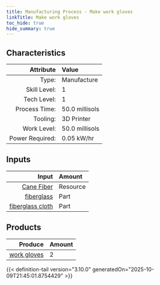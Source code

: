 ```yaml
---
title: Manufacturing Process - Make work gloves
linkTitle: Make work gloves
toc_hide: true
hide_summary: true
---
```

<!-- This is generated by the MarsSim HelpGenertor, do not edit. -->


## Characteristics

| Attribute      | Value |
|--------:|:------|
|Type:|Manufacture|
|Skill Level:|1|
|Tech Level:|1|
|Process Time:|50.0 millisols|
|Tooling:|3D Printer|
|Work Level:|50.0 millisols|
|Power Required:|0.05 kW/hr|

## Inputs

| Input      | Amount |
|--------:|:------|
|[Cane Fiber](/docs/definitions/resource/cane-fiber)|Resource|0.1 kg|
|[fiberglass](/docs/definitions/part/fiberglass)|Part|1|
|[fiberglass cloth](/docs/definitions/part/fiberglass-cloth)|Part|1|

## Products


| Produce      | Amount |
|--------:|:------|
|[work gloves](/docs/definitions/part/work-gloves)|2|



{{< definition-tail version="3.10.0" generatedOn="2025-10-09T21:45:01.8754429" >}}



